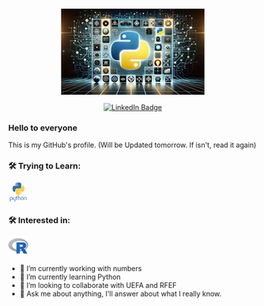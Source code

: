 <div id="header" align="center">
  
![JOSU](/images.jpeg)

  </div>
</div>


<div id="header" align="center">

  <div id="badges">
    <a href="https://www.linkedin.com/in/josugoiriaoran/">
        <img src="https://img.shields.io/badge/LinkedIn-blue?style=for-the-badge&logo=linkedin&logoColor=white" alt="LinkedIn Badge"/>
      </a>
  </div>
</div>

### Hello to everyone

This is my GitHub's profile.
(Will be Updated tomorrow. If isn't, read it again)

### :hammer_and_wrench: Trying to Learn:
<div>
  <img src="https://github.com/devicons/devicon/blob/master/icons/python/python-original-wordmark.svg" title="Python" alt="Python" width="40" height="40"/>&nbsp
<div>

### :hammer_and_wrench: Interested in:
<div>
  <img src="https://github.com/devicons/devicon/blob/master/icons/r/r-original.svg" title="R" alt="R" width="40" height="40"/>&nbsp  
<div>

</div>



- 🔭 I’m currently working with numbers
- 🌱 I’m currently learning Python
- 👯 I’m looking to collaborate with UEFA and RFEF
- 💬 Ask me about anything, I'll answer about what I really know.
